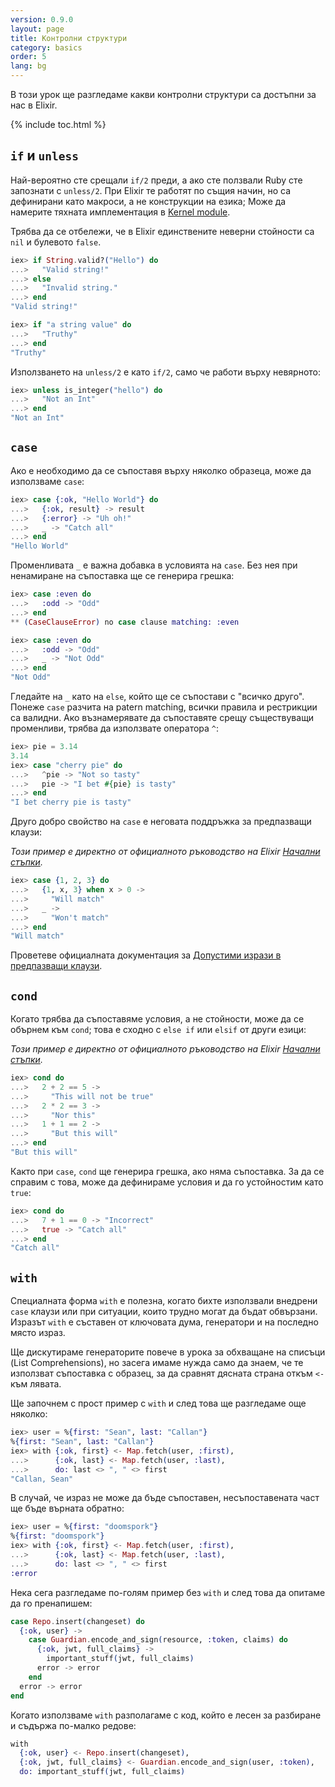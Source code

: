 ```yaml
---
version: 0.9.0
layout: page
title: Контролни структури
category: basics
order: 5
lang: bg
---
```


В този урок ще разгледаме какви контролни структури са достъпни за нас в Elixir.

{% include toc.html %}

## `if` и `unless`

Най-вероятно сте срещали `if/2` преди, а ако сте ползвали Ruby сте запознати с `unless/2`.  При Elixir те работят по същия начин, но са дефинирани като макроси, а не конструкции на езика; Може да намерите тяхната имплементация в [Kernel module](http://elixir-lang.org/docs/stable/elixir/#!Kernel.html).

Трябва да се отбележи, че в Elixir единствените неверни стойности са `nil` и булевото `false`.

```elixir
iex> if String.valid?("Hello") do
...>   "Valid string!"
...> else
...>   "Invalid string."
...> end
"Valid string!"

iex> if "a string value" do
...>   "Truthy"
...> end
"Truthy"
```

Използването на `unless/2` е като `if/2`, само че работи върху невярното:

```elixir
iex> unless is_integer("hello") do
...>   "Not an Int"
...> end
"Not an Int"
```

## `case`

Ако е необходимо да се съпоставя върху няколко образеца, може да използваме `case`:

```elixir
iex> case {:ok, "Hello World"} do
...>   {:ok, result} -> result
...>   {:error} -> "Uh oh!"
...>   _ -> "Catch all"
...> end
"Hello World"
```

Променливата `_` е важна добавка в условията на `case`. Без нея при ненамиране на съпоставка ще се генерира грешка:

```elixir
iex> case :even do
...>   :odd -> "Odd"
...> end
** (CaseClauseError) no case clause matching: :even

iex> case :even do
...>   :odd -> "Odd"
...>   _ -> "Not Odd"
...> end
"Not Odd"
```

Гледайте на `_` като на `else`, който ще се съпостави с "всичко друго".
Понеже `case` разчита на patern matching, всички правила и рестрикции са валидни.  Ако възнамерявате да съпоставяте срещу съществуващи променливи, трябва да използвате оператора `^`:

```elixir
iex> pie = 3.14
3.14
iex> case "cherry pie" do
...>   ^pie -> "Not so tasty"
...>   pie -> "I bet #{pie} is tasty"
...> end
"I bet cherry pie is tasty"
```

Друго добро свойство на `case` е неговата поддръжка за предпазващи клаузи:

_Този пример е директно от официалното ръководство на Elixir [Начални стъпки](http://elixir-lang.org/getting-started/case-cond-and-if.html#case)._

```elixir
iex> case {1, 2, 3} do
...>   {1, x, 3} when x > 0 ->
...>     "Will match"
...>   _ ->
...>     "Won't match"
...> end
"Will match"
```

Проветеве официалната документация за [Допустими изрази в предпазващи клаузи](http://elixir-lang.org/getting-started/case-cond-and-if.html#expressions-in-guard-clauses).

## `cond`

Когато трябва да съпоставяме условия, а не стойности, може да се обърнем към `cond`; това е сходно с `else if` или `elsif` от други езици:

_Този пример е директно от официалното ръководство на Elixir [Начални стъпки](http://elixir-lang.org/getting-started/case-cond-and-if.html#cond)._

```elixir
iex> cond do
...>   2 + 2 == 5 ->
...>     "This will not be true"
...>   2 * 2 == 3 ->
...>     "Nor this"
...>   1 + 1 == 2 ->
...>     "But this will"
...> end
"But this will"
```

Както при `case`, `cond` ще генерира грешка, ако няма съпоставка.  За да се справим с това, може да дефинираме условия и да го устойностим като `true`:

```elixir
iex> cond do
...>   7 + 1 == 0 -> "Incorrect"
...>   true -> "Catch all"
...> end
"Catch all"
```

## `with`

Специалната форма `with` е полезна, когато бихте използвали внедрени `case` клаузи или при ситуации, които трудно могат да бъдат обвързани. Изразът `with` е съставен от ключовата дума, генератори и на последно място израз.

Ще дискутираме генераторите повече в урока за обхващане на списъци (List Comprehensions), но засега имаме нужда само да знаем, че те използват съпоставка с образец, за да сравнят дясната страна откъм `<-` към лявата.

Ще започнем с прост пример с `with` и след това ще разгледаме още няколко:

```elixir
iex> user = %{first: "Sean", last: "Callan"}
%{first: "Sean", last: "Callan"}
iex> with {:ok, first} <- Map.fetch(user, :first),
...>      {:ok, last} <- Map.fetch(user, :last),
...>      do: last <> ", " <> first
"Callan, Sean"
```

В случай, че израз не може да бъде съпоставен, несъпоставената част ще бъде върната обратно:

```elixir
iex> user = %{first: "doomspork"}
%{first: "doomspork"}
iex> with {:ok, first} <- Map.fetch(user, :first),
...>      {:ok, last} <- Map.fetch(user, :last),
...>      do: last <> ", " <> first
:error
```

Нека сега разгледаме по-голям пример без `with` и след това да опитаме да го пренапишем:

```elixir
case Repo.insert(changeset) do
  {:ok, user} ->
    case Guardian.encode_and_sign(resource, :token, claims) do
      {:ok, jwt, full_claims} ->
        important_stuff(jwt, full_claims)
      error -> error
    end
  error -> error
end
```

Когато използваме `with` разполагаме с код, който е лесен за разбиране и съдържа по-малко редове:

```elixir
with
  {:ok, user} <- Repo.insert(changeset),
  {:ok, jwt, full_claims} <- Guardian.encode_and_sign(user, :token),
  do: important_stuff(jwt, full_claims)
```
